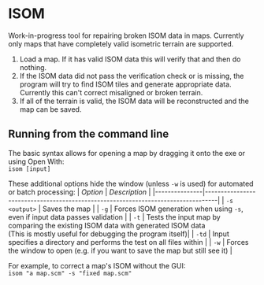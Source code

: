 # ISOM

Work-in-progress tool for repairing broken ISOM data in maps. Currently only maps that have completely valid isometric terrain are supported.

1. Load a map. If it has valid ISOM data this will verify that and then do nothing.
2. If the ISOM data did not pass the verification check or is missing, the program will try to find ISOM tiles and generate appropriate data. Currently this can't correct misaligned or broken terrain.
3. If all of the terrain is valid, the ISOM data will be reconstructed and the map can be saved.

## Running from the command line

The basic syntax allows for opening a map by dragging it onto the exe or using Open With:  
`isom [input]`

These additional options hide the window (unless `-w` is used) for automated or batch processing:
| _Option_      | _Description_                                                                    |
|---------------|----------------------------------------------------------------------------------|
| `-s <output>` | Saves the map                                                                    |
| `-g`          | Forces ISOM generation when using `-s`, even if input data passes validation       |
| `-t`          | Tests the input map by comparing the existing ISOM data with generated ISOM data<br>(This is mostly useful for debugging the program itself)|
| `-td`         | Input specifies a directory and performs the test on all files within            |
| `-w`          | Forces the window to open (e.g. if you want to save the map but still see it)    |

For example, to correct a map's ISOM without the GUI:  
`isom "a map.scm" -s "fixed map.scm"`
